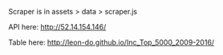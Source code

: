 Scraper is in assets > data > scraper.js


API here: http://52.14.154.146/


Table here: http://leon-do.github.io/Inc_Top_5000_2009-2016/
